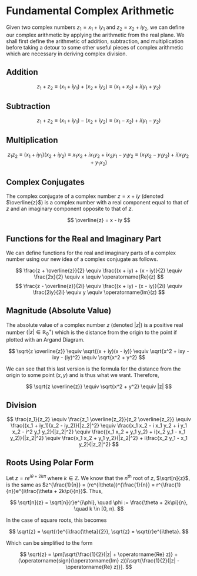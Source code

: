 # Fundamental Complex Arithmetic

Given two complex numbers $z_1 = x_1 + iy_1$ and $z_2 = x_2 + iy_2$, we can define our complex arithmetic by applying the arithmetic from the real plane. We shall first define the arithmetic of addition, subtraction, and multiplication before taking a detour to some other useful pieces of complex arithmetic which are necessary in deriving complex division.

## Addition

$$
z_1 + z_2 \equiv (x_1 + iy_1) + (x_2 + iy_2) \equiv (x_1 + x_2) + i(y_1 + y_2)
$$

## Subtraction

$$
z_1 + z_2 \equiv (x_1 + iy_1) - (x_2 + iy_2) \equiv (x_1 - x_2) + i(y_1 - y_2)
$$

## Multiplication

$$
z_1 z_2 \equiv (x_1 + iy_1)(x_2 + iy_2) \equiv x_1 x_2 + i x_1 y_2 + i x_2 y_1 - y_1 y_2 \equiv (x_1 x_2 - y_1 y_2) + i(x_1 y_2 + y_1 x_2) 
$$

## Complex Conjugates

The complex conjugate of a complex number $z = x + iy$ (denoted $\overline{z}$) is a complex number with a real component equal to that of $z$ and an imaginary component opposite to that of $z$.

$$
\overline{z} = x - iy
$$

## Functions for the Real and Imaginary Part

We can define functions for the real and imaginary parts of a complex number using our new idea of a complex conjugate as follows.

$$
\frac{z + \overline{z}}{2} \equiv \frac{(x + iy) + (x - iy)}{2} \equiv \frac{2x}{2} \equiv x \equiv \operatorname{Re}(z)
$$
$$
\frac{z - \overline{z}}{2i} \equiv \frac{(x + iy) - (x - iy)}{2i} \equiv \frac{2iy}{2i} \equiv y \equiv \operatorname{Im}(z)
$$

## Magnitude (Absolute Value)

The absolute value of a complex number $z$ (denoted $|z|$) is a positive real number ($|z| \in \mathbb{R}^+_0$) which is the distance from the origin to the point if plotted with an Argand Diagram.

$$
\sqrt{z \overline{z}} \equiv \sqrt{(x + iy)(x - iy)} \equiv \sqrt{x^2 + ixy - ixy - (iy)^2} \equiv \sqrt{x^2 + y^2}
$$

We can see that this last version is the formula for the distance from the origin to some point $(x, y)$ and is thus what we want. Therefore,

$$
\sqrt{z \overline{z}} \equiv \sqrt{x^2 + y^2} \equiv |z|
$$

## Division

$$
\frac{z_1}{z_2} \equiv \frac{z_1 \overline{z_2}}{z_2 \overline{z_2}} \equiv \frac{(x_1 + iy_1)(x_2 - iy_2)}{|z_2|^2} \equiv \frac{x_1 x_2 - i x_1 y_2 + i y_1 x_2 - i^2 y_1 y_2}{|z_2|^2} \equiv \frac{(x_1 x_2 + y_1 y_2) + i(x_2 y_1 - x_1 y_2)}{|z_2|^2} \equiv \frac{x_1 x_2 + y_1 y_2}{|z_2|^2} + i\frac{x_2 y_1 - x_1 y_2}{|z_2|^2}
$$

## Roots Using Polar Form

Let $z = re^{i\theta + 2k\pi}$ where $k \in \mathbb{Z}$. We know that the $n^{\textrm{th}}$ root of $z$, $\sqrt[n]{z}$, is the same as $z^{\frac{1}{n}} = (re^{i\theta})^{\frac{1}{n}} = r^{\frac{1}{n}}e^{i\frac{\theta + 2k\pi}{n}}$. Thus,

$$
\sqrt[n]{z} = \sqrt[n]{r}e^{i\phi}, \quad \phi := \frac{\theta + 2k\pi}{n}, \quad k \in [0, n).
$$

In the case of square roots, this becomes

$$
\sqrt{z} = \sqrt{r}e^{i\frac{\theta}{2}}, \sqrt{z} = \sqrt{r}e^{i\theta}.
$$

Which can be simplified to the form

$$
\sqrt{z} = \pm[\sqrt{\frac{1}{2}(|z| + \operatorname{Re} z)} + (\operatorname{sign}(\operatorname{Im} z))i\sqrt{\frac{1}{2}(|z| - \operatorname{Re} z)}].
$$
